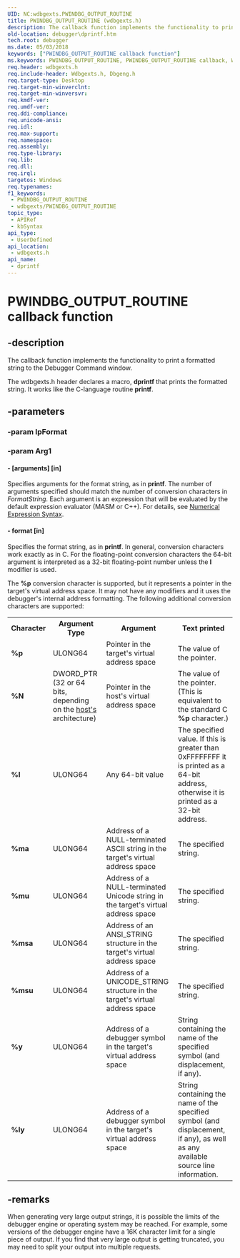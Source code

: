 ```yaml
---
UID: NC:wdbgexts.PWINDBG_OUTPUT_ROUTINE
title: PWINDBG_OUTPUT_ROUTINE (wdbgexts.h)
description: The callback function implements the functionality to print a formatted string to the Debugger Command window.
old-location: debugger\dprintf.htm
tech.root: debugger
ms.date: 05/03/2018
keywords: ["PWINDBG_OUTPUT_ROUTINE callback function"]
ms.keywords: PWINDBG_OUTPUT_ROUTINE, PWINDBG_OUTPUT_ROUTINE callback, WdbgExts_Ref_89454805-6140-4023-ba28-2d7130c73cf5.xml, debugger.dprintf, dprintf, dprintf callback function [Windows Debugging], wdbgexts/dprintf
req.header: wdbgexts.h
req.include-header: Wdbgexts.h, Dbgeng.h
req.target-type: Desktop
req.target-min-winverclnt: 
req.target-min-winversvr: 
req.kmdf-ver: 
req.umdf-ver: 
req.ddi-compliance: 
req.unicode-ansi: 
req.idl: 
req.max-support: 
req.namespace: 
req.assembly: 
req.type-library: 
req.lib: 
req.dll: 
req.irql: 
targetos: Windows
req.typenames: 
f1_keywords:
 - PWINDBG_OUTPUT_ROUTINE
 - wdbgexts/PWINDBG_OUTPUT_ROUTINE
topic_type:
 - APIRef
 - kbSyntax
api_type:
 - UserDefined
api_location:
 - wdbgexts.h
api_name:
 - dprintf
---
```


# PWINDBG_OUTPUT_ROUTINE callback function


## -description

The callback function implements the functionality to print a formatted string to the Debugger Command window. 

The wdbgexts.h header declares a macro, <b>dprintf</b> that  prints the formatted string. It works like the C-language routine <b>printf</b>.

## -parameters

### -param lpFormat

### -param Arg1

#### - [arguments] [in]

Specifies arguments for the format string, as in <b>printf</b>. The number of arguments specified should match the number of conversion characters in <i>FormatString</i>. Each argument is an expression that will be evaluated by the default expression evaluator (MASM or C++). For details, see <a href="/windows-hardware/drivers/debugger/numerical-expression-syntax">Numerical Expression Syntax</a>. 


#### - format [in]

Specifies the format string, as in <b>printf</b>.  In general, conversion characters work exactly as in C. For the floating-point conversion characters the 64-bit argument is interpreted as a 32-bit floating-point number unless the <b>l</b>  modifier is used.

The <b>%p</b> conversion character is supported, but it represents a pointer in the target's virtual address space.  It may not have any modifiers and it uses the debugger's internal address formatting.  The following additional conversion characters are supported:

<table>
<tr>
<th>Character</th>
<th>Argument Type</th>
<th>Argument</th>
<th>Text printed</th>
</tr>
<tr>
<td>
<b>%p</b>

</td>
<td>
ULONG64

</td>
<td>
Pointer in the target's virtual address space

</td>
<td>
The value of the pointer. 

</td>
</tr>
<tr>
<td>
<b>%N</b>

</td>
<td>
DWORD_PTR (32 or 64 bits, depending on the <u>host's</u> architecture) 

</td>
<td>
Pointer in the host's virtual address space

</td>
<td>
The value of the pointer.  (This is equivalent to the standard C <b>%p</b> character.) 

</td>
</tr>
<tr>
<td>
<b>%I</b>

</td>
<td>
ULONG64

</td>
<td>
Any 64-bit value

</td>
<td>
The specified value.  If this is greater than 0xFFFFFFFF it is printed as a 64-bit address, otherwise it is printed as a 32-bit address.

</td>
</tr>
<tr>
<td>
<b>%ma</b>

</td>
<td>
ULONG64 

</td>
<td>
Address of a NULL-terminated ASCII string in the target's virtual address space

</td>
<td>
The specified string.

</td>
</tr>
<tr>
<td>
<b>%mu</b>

</td>
<td>
ULONG64 

</td>
<td>
Address of a NULL-terminated Unicode string in the target's virtual address space

</td>
<td>
The specified string.

</td>
</tr>
<tr>
<td>
<b>%msa</b>

</td>
<td>
ULONG64 

</td>
<td>
Address of an ANSI_STRING structure in the target's virtual address space

</td>
<td>
The specified string.

</td>
</tr>
<tr>
<td>
<b>%msu</b>

</td>
<td>
ULONG64 

</td>
<td>
Address of a UNICODE_STRING structure in the target's virtual address space

</td>
<td>
The specified string.

</td>
</tr>
<tr>
<td>
<b>%y</b>

</td>
<td>
ULONG64 

</td>
<td>
Address of a debugger symbol in the target's virtual address space

</td>
<td>
String containing the name of the specified symbol (and displacement, if any). 

</td>
</tr>
<tr>
<td>
<b>%ly</b>

</td>
<td>
ULONG64 

</td>
<td>
Address of a debugger symbol in the target's virtual address space

</td>
<td>
String containing the name of the specified symbol (and displacement, if any), as well as any available source line information. 

</td>
</tr>
</table>

## -remarks

When generating very large output strings, it is possible the limits of the debugger engine or operating system may be reached.  For example, some versions of the debugger engine have a 16K character limit for a single piece of output.  If you find that very large output is getting truncated, you may need to split your output into multiple requests.

